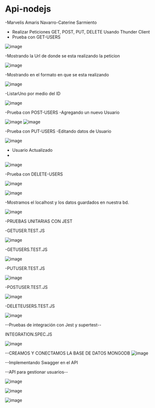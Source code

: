 # Api-nodejs
-Marvelis Amaris Navarro-Caterine Sarmiento

- Realizar Peticiones GET, POST, PUT, DELETE Usando Thunder Client
- Prueba con GET-USERS

![image](https://user-images.githubusercontent.com/61302585/236601431-dce59d12-2fc7-4c3a-9bfb-a5e22e33f7fc.png)

-Mostrando la Url de donde se esta realizando la peticion

![image](https://user-images.githubusercontent.com/61302585/236602414-e8dca475-b287-43e5-83a8-8c923c2e0fa1.png)

-Mostrando en el formato en que se esta realizando

![image](https://user-images.githubusercontent.com/61302585/236602560-2ea4bebe-ebe7-4a46-a007-435a379aacc5.png)

-ListarUno por medio del ID

![image](https://user-images.githubusercontent.com/61302585/236602841-16e9f13a-b451-4207-b484-c9c773ff881e.png)

-Prueba con POST-USERS
-Agregando un nuevo Usuario

![image](https://user-images.githubusercontent.com/61302585/236603148-5039877a-35f2-4f3d-8cde-4083d62f1031.png)
![image](https://user-images.githubusercontent.com/61302585/236603245-efc3e615-a912-42f9-874b-e4ff58a96108.png)

-Prueba con PUT-USERS
-Editando datos de Usuario

![image](https://user-images.githubusercontent.com/61302585/236603660-e058e19f-0789-4940-836a-b200e4bb6df7.png)

- Usuario Actualizado
-
![image](https://user-images.githubusercontent.com/61302585/236603892-5dc44f3b-46b7-422c-b1e1-ad1648ae7056.png)

-Prueba con DELETE-USERS

![image](https://user-images.githubusercontent.com/61302585/236605749-03f6554a-456b-4653-9d35-c3802c9ba2b6.png)

![image](https://user-images.githubusercontent.com/61302585/236605811-bbb1a0f6-a28d-4971-a2e0-0866edeb1df2.png)

-Mostramos el localhost y los datos guardados en nuestra bd.

![image](https://user-images.githubusercontent.com/61302585/236606029-8bdaab1a-ebff-42f6-aa6a-3497df27c30a.png)

-PRUEBAS UNITARIAS CON JEST

-GETUSER.TEST.JS

![image](https://user-images.githubusercontent.com/61302585/236606375-d98fce00-a91b-49e5-975e-40b2f54448fc.png)

-GETUSERS.TEST.JS

![image](https://user-images.githubusercontent.com/61302585/236606782-d7502fbc-ffd1-4b3c-b60d-ccee023a290c.png)

-PUTUSER.TEST.JS

![image](https://user-images.githubusercontent.com/61302585/236607354-cdd63bdc-d1fc-436c-aa49-e3cce19aa5df.png)

-POSTUSER.TEST.JS

![image](https://user-images.githubusercontent.com/61302585/236607476-4adf5270-be0b-400d-b67b-44f8fe1a68ad.png)

-DELETEUSERS.TEST.JS

![image](https://user-images.githubusercontent.com/61302585/236607622-befd9b50-2b83-4a82-81cd-f9db295e0118.png)

--Pruebas de integración con Jest y supertest--

INTEGRATION.SPEC.JS

![image](https://user-images.githubusercontent.com/61302585/236608040-e6e97e8e-e991-4e17-8f44-36bd6860e3de.png)

--CREAMOS Y CONECTAMOS LA BASE DE DATOS MONGODB
![image](https://user-images.githubusercontent.com/61302585/236608196-715643ca-b2d5-4f36-9c5e-aa73c6ce0a4d.png)

--Implementando Swagger en el API

--API para gestionar usuarios--

![image](https://user-images.githubusercontent.com/61302585/236608663-24142d0b-689a-40cf-becc-363698f7d4c8.png)

![image](https://user-images.githubusercontent.com/61302585/236608783-fb7d2fa4-b71b-44c2-8c0f-5fda6b73b6d5.png)

![image](https://user-images.githubusercontent.com/61302585/236608889-a8e1c3ff-2068-48b4-b835-d992da971e56.png)















